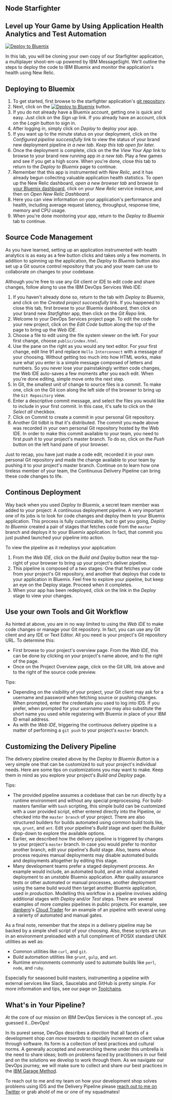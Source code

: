 Node Starfighter
-----------------

Level up Your Game by Using Application Health Analytics and Test Automation
----------------------------------------------------------------------------


[![Deploy to Bluemix](https://bluemix.net/deploy/button.png)](https://bluemix.net/deploy?repository=https://github.com/open-toolchain/starfighter)


In this lab, you will be cloning your own copy of our Starfighter application, a multiplayer shoot-em-up powered by IBM MessageSight.  We'll outline the steps to deploy the code to IBM Bluemix and monitor the application's health using New Relic.

Deploying to Bluemix
--------------------

1. To get started, first browse to the starfighter application's [git repository](https://github.com/skaegi/starfighter).
1. Next, click on the [![Deploy to Bluemix](https://bluemix.net/deploy/button.png)](https://bluemix.net/deploy?repository=https://github.com/skaegi/starfighter) button.
1. If you do not already have a Bluemix account, getting one is quick and easy.  Just click on the _Sign up_ link.  If you already have an account, click on the _Login_ button to sign in.
1. After logging in, simply click on _Deploy_ to deploy your app.
1. If you want up to the minute status on your deployment, click on the _Configured pipeline successfully_ link to view the status of your brand new deployment pipeline *in a new tab*.  _Keep this tab open for later._
1. Once the deployment is complete, click on the the _View Your App_ link to browse to your brand new running app *in a new tab*.  Play a few games and see if you get a high score.  When you're done, close this tab to return to the *Deploy to Bluemix* page to continue.
1. Remember that this app is instrumented with _New Relic_, and it has already begun collecting valuable application health statistics.  To open up the New Relic dashboard, *open a new browser tab* and browse to [your Bluemix dashboard](https://console.ng.bluemix.net/#/resources), click on your _New Relic_ service instance, and then on _Open New Relic Dashboard_.
1. Here you can view information on your application's performance and health, including average request latency, throughput, response time, memory and CPU usage.
1. When you're done monitoring your app, return to the *Deploy to Bluemix* tab to continue.


Source Code Management
----------------------

As you have learned, setting up an application instrumented with health analytics is as easy as a few button clicks and takes only a few moments.  In addition to spinning up the application, the _Deploy to Bluemix_ button also set up a Git source control repository that you and your team can use to collaborate on changes to your codebase.

Although you're free to use any Git client or IDE to edit code and share changes, follow along to use the IBM DevOps Services Web IDE:

1. If you haven't already done so, return to the tab with *Deploy to Bluemix*, and click on the _Created project successfully_ link.  If you happened to close this tab, first browse to your Bluemix dashboard, then click on your brand new _Starfighter_ app, then click on the _Git Repo_ link.
1. Welcome to your DevOps Services project page.  To edit the code for your new project, click on the _Edit Code_ button along the top of the page to bring up the _Web IDE_.
1. Choose a file to edit using the file system viewer on the left.  For your first change, choose `public/index.html`.
1. Use the pane on the right as you would any text editor.  For your first change, edit line 91 and replace `Hello Interconnect` with a message of your choosing.  Without getting too much into how HTML works, make sure what you enter is a simple message composed of letters and numbers.  So you never lose your painstakingly written code changes, the Web IDE auto-saves a few moments after you each edit.  When you're done editing, simple move onto the next step.
1. In Git, the smallest unit of change to source files is a commit.  To make one, click on the Git icon along the left side of the browser to bring up the `Git Repository` view.
1. Enter a descriptive commit message, and select the files you would like to include in your first commit.  In this case, it's safe to click on the _Select all_ checkbox.
1. Click on Commit to create a commit in your personal Git repository.
1. Another Git tidbit is that it's distributed.  The commit you made above was recorded in your own personal Git repository hosted by the Web IDE.  In order to make this commit available to your team, you need to first _push_ it to your project's master branch.  To do so, click on the _Push_ button on the left hand pane of your browser.

Just to recap, you have just made a code edit, recorded it in your own personal Git repository and made the change available to your team by pushing it to your project's master branch.  Continue on to learn how one tireless member of your team, the Continuous Delivery Pipeline can bring these code changes to life.


Continous Deployment
--------------------

Way back when you used _Deploy to Bluemix_, a secret team member was added to your project: A continuous deployment pipeline.  A very important one of its jobs is to look for code changes and deploy them to your Bluemix application.  This process is fully customizable, but to get you going, _Deploy to Bluemix_ created a pair of stages that fetches code from the `master` branch and deploys it to your Bluemix application.  In fact, that commit you just pushed launched your pipeline into action.

To view the pipeline as it redeploys your application: 

1. From the _Web IDE_, click on the _Build and Deploy_ button near the top-right of your browser to bring up your project's deliver pipeline.
1. This pipeline is composed of a two stages:  One that fetches your code from your project's Git repository, and another that deploys that code to your application in Bluemix.  Feel free to explore your pipeline, but keep an eye on the Deploy stage.  Proceed when it completes.
1. When your app has been redeployed, click on the link in the _Deploy_ stage to view your changes.


Use your own Tools and Git Workflow
-----------------------------------

As hinted at above, you are in no way limited to using the _Web IDE_ to make code changes or manage your Git repository.  In fact, you can use any Git client and any IDE or Text Editor.  All you need is your project's Git repository URL.  To determine this: 

- First browse to your project's overview page.  From the _Web IDE_, this can be done by clicking on your project's name above, and to the right of the page.
- Once on the Project Overview page, click on the Git URL link above and to the right of the source code preview.

Tips:

- Depending on the visibility of your project, your Git client may ask for a username and password when fetching source or pushing changes.  When prompted, enter the credentials you used to log into IDS.  If you prefer, when prompted for your _uesrname_ you may also substitute the short name you used while registering with Bluemix in place of your IBM ID email address.
- As with the _Web IDE_, triggering the continuous delivery pipeline is a matter of performing a `git push` to your project's `master` branch.


Customizing the Delivery Pipeline
---------------------------------

The delivery pipeline created above by the _Deploy to Bluemix Button_ is a very simple one that can be customized to suit your project's individual needs.  Here are some tips on customizations you may want to make.  Keep them in mind as you explore your project's *Build and Deploy* page.

Tips:

- The provided pipeline assumes a codebase that can be run directly by a runtime environment and without any special preprocessing.  For build-masters familiar with `bash` scripting, this simple build can be customized with a user provided script, either entered directly into the Pipeline, or checked into the `master branch` of your project.  There are also structured builders for builds automated using common build tools like, `npm`, `grunt`, and `ant`.  Edit your pipeline's _Build_ stage and open the _Builder_ drop-down to explore the available options.
- Earlier, we described how the delivery pipeline is triggered by changes to your project's `master` branch.  In case you would prefer to monitor another branch, edit your pipeline's _Build_ stage.  Also, teams whose process requires manual deployments may disable automated builds and deployments altogether by editing this stage. 
- Many development teams prefer a staged deployment process.  An example would include, an automated build, and an initial automated deployment to an _unstable_ Bluemix application.  After quality assurance tests or other automated or manual processes, another deployment using the same build would then target another Bluemix application, used in _production_.  Modelling this workflow in a pipeline involves adding additional stages with _Deploy_ and/or _Test_ steps.  There are several examples of more complex pipelines in public projects.  For example, see <a href='javascript:void(0)'>danberg</a>'s [Cloud Trader](https://hub.jazz.net/pipeline/danberg/CloudTrader) for an example of an pipeline with several using a varierty of automated and manual gates.

As a final note, remember that the steps in a delivery pipeline may be backed by a simple shell script of your choosing.  Also, these scripts are run in an environment preloaded with  a full compliment of POSIX standard UNIX utilities as well as:

- Common utilities like `curl`, and `git`.
- Build automation utilities like `grunt`, `gulp`, and `ant`.
- Runtime environments commonly used to automate builds like `perl`, `node`, and `ruby`.

Especially for seasoned build masters, instrumenting a pipeline with external services like Slack, Saucelabs and GitHub is pretty simple.  For more information and tips, see our page on [Toolchains](https://www.ibm.com/devops/method/toolchains/).


What's in Your Pipeline?
------------------------

At the core of our mission on IBM DevOps Services is the concept of...you guessed it...DevOps!

In its purest sense, DevOps describes a *direction* that all facets of a development shop *can move towards* to rapidally increment on client value through software.  Its form is a collection of best practices and  cultural norms.  A generally accepted and overarching theme under this umbrella is the need to share ideas; both on problems faced by practitioners in our field and on the solutions we develop to work through them.  As we navigate our DevOps journey, we will make sure to collect and share our best practices in the [IBM Garage Method](https://www.ibm.com/devops/method).

To reach out to me and my team on how your development shop solves problems using IDS and the Delivery Pipeline please [reach out to me on Twitter](https://twitter.com/skaegi) or grab ahold of me or one of my squadmates!

